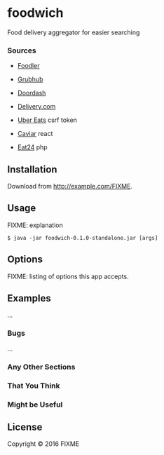 # foodwich

Food delivery aggregator for easier searching

### Sources
* [Foodler](https://www.foodler.com)
* [Grubhub](https://www.grubhub.com)
* [Doordash](https://www.doordash.com/)
* [Delivery.com](https://www.delivery.com) 

* [Uber Eats](https://ubereats.com) csrf token
* [Caviar](https://www.trycaviar.com/manhattan) react
* [Eat24](eat24hours.com) php



## Installation

Download from http://example.com/FIXME.

## Usage

FIXME: explanation

    $ java -jar foodwich-0.1.0-standalone.jar [args]

## Options

FIXME: listing of options this app accepts.

## Examples

...

### Bugs

...

### Any Other Sections
### That You Think
### Might be Useful

## License

Copyright © 2016 FIXME
